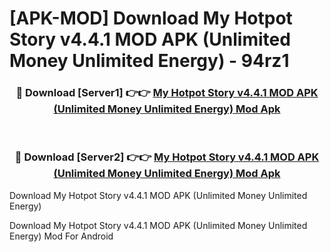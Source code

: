 # [APK-MOD] Download My Hotpot Story v4.4.1 MOD APK (Unlimited Money Unlimited Energy) - 94rz1


<div align="center">
<h3>🔴 Download [Server1] 👉👉 <a href="https://apk-comot.site?title=My_Hotpot_Story_v4.4.1_MOD_APK_(Unlimited_Money_Unlimited_Energy)">My Hotpot Story v4.4.1 MOD APK (Unlimited Money Unlimited Energy) Mod Apk</a></h3><br>
<h3>🔴 Download [Server2] 👉👉 <a href="https://apk-comot.site?title=My_Hotpot_Story_v4.4.1_MOD_APK_(Unlimited_Money_Unlimited_Energy)">My Hotpot Story v4.4.1 MOD APK (Unlimited Money Unlimited Energy) Mod Apk</a></h3>
</div>



Download My Hotpot Story v4.4.1 MOD APK (Unlimited Money Unlimited Energy) 

Download My Hotpot Story v4.4.1 MOD APK (Unlimited Money Unlimited Energy) Mod For Android